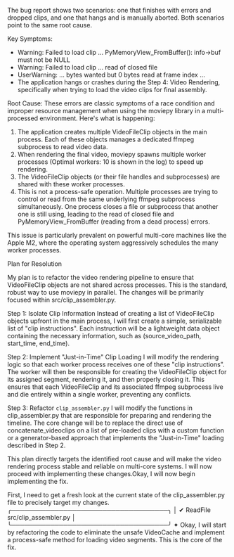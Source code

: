   The bug report shows two scenarios: one that finishes with errors and dropped clips, and one that hangs and is manually aborted. Both scenarios point to the
  same root cause.


  Key Symptoms:
   * Warning: Failed to load clip ... PyMemoryView_FromBuffer(): info->buf must not be NULL
   * Warning: Failed to load clip ... read of closed file
   * UserWarning: ... bytes wanted but 0 bytes read at frame index ...
   * The application hangs or crashes during the Step 4: Video Rendering, specifically when trying to load the video clips for final assembly.

  Root Cause:
  These errors are classic symptoms of a race condition and improper resource management when using the moviepy library in a multi-processed environment. Here's
  what is happening:


   1. The application creates multiple VideoFileClip objects in the main process. Each of these objects manages a dedicated ffmpeg subprocess to read video data.
   2. When rendering the final video, moviepy spawns multiple worker processes (Optimal workers: 10 is shown in the log) to speed up rendering.
   3. The VideoFileClip objects (or their file handles and subprocesses) are shared with these worker processes.
   4. This is not a process-safe operation. Multiple processes are trying to control or read from the same underlying ffmpeg subprocess simultaneously. One process
      closes a file or subprocess that another one is still using, leading to the read of closed file and PyMemoryView_FromBuffer (reading from a dead process)
      errors.


  This issue is particularly prevalent on powerful multi-core machines like the Apple M2, where the operating system aggressively schedules the many worker
  processes.

  Plan for Resolution


  My plan is to refactor the video rendering pipeline to ensure that VideoFileClip objects are not shared across processes. This is the standard, robust way to
  use moviepy in parallel. The changes will be primarily focused within src/clip_assembler.py.


  Step 1: Isolate Clip Information
  Instead of creating a list of VideoFileClip objects upfront in the main process, I will first create a simple, serializable list of "clip instructions". Each
  instruction will be a lightweight data object containing the necessary information, such as (source_video_path, start_time, end_time).


  Step 2: Implement "Just-in-Time" Clip Loading
  I will modify the rendering logic so that each worker process receives one of these "clip instructions". The worker will then be responsible for creating the
  VideoFileClip object for its assigned segment, rendering it, and then properly closing it. This ensures that each VideoFileClip and its associated ffmpeg
  subprocess live and die entirely within a single worker, preventing any conflicts.


  Step 3: Refactor `clip_assembler.py`
  I will modify the functions in clip_assembler.py that are responsible for preparing and rendering the timeline. The core change will be to replace the direct
  use of concatenate_videoclips on a list of pre-loaded clips with a custom function or a generator-based approach that implements the "Just-in-Time" loading
  described in Step 2.


  This plan directly targets the identified root cause and will make the video rendering process stable and reliable on multi-core systems. I will now proceed
  with implementing these changes.Okay, I will now begin implementing the fix.


  First, I need to get a fresh look at the current state of the clip_assembler.py file to precisely target my changes.
 ╭────────────────────────────────────╮
 │ ✔  ReadFile src/clip_assembler.py  │
 ╰────────────────────────────────────╯
✦ Okay, I will start by refactoring the code to eliminate the unsafe VideoCache and implement a process-safe method for loading video segments. This is the core
  of the fix.
